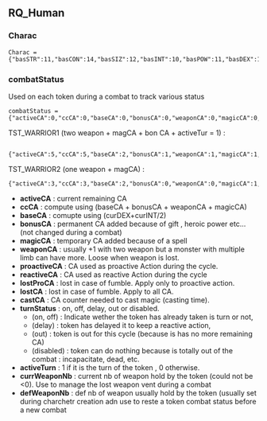 ## RQ_Human

### Charac
```
Charac = {"basSTR":11,"basCON":14,"basSIZ":12,"basINT":10,"basPOW":11,"basDEX":15,"basCHA":9,"tmpSTR":11,"tmpCON":14,"tmpSIZ":12,"tmpINT":10,"tmpPOW":11,"tmpDEX":15,"tmpCHA":9}
```
### combatStatus
Used on each token during a combat to track various status

```
combatStatus = {"activeCA":0,"ccCA":0,"baseCA":0,"bonusCA":0,"weaponCA":0,"magicCA":0,"proactiveCA":0,"reactiveCA":0,"lostProCA":0,"lostCA":0,"castCA":0,"turnStatus":"disabled","activeTurn":0}
```

TST_WARRIOR1 (two weapon + magCA + bon CA + activeTur = 1) : 
```
 {"activeCA":5,"ccCA":5,"baseCA":2,"bonusCA":1,"weaponCA":1,"magicCA":1,"proactiveCA":0,"reactiveCA":0,"lostProCA":0,"lostCA":0,"castCA":0,"turnStatus":"on","activeTurn":1}
```
TST_WARRIOR2 (one weapon + magCA) :
```
{"activeCA":3,"ccCA":3,"baseCA":2,"bonusCA":0,"weaponCA":0,"magicCA":1,"proactiveCA":0,"reactiveCA":0,"lostProCA":0,"lostCA":0,"castCA":0,"turnStatus":"on","activeTurn":0}
```

* **activeCA** : current remaining CA
* **ccCA** : compute using (baseCA + bonusCA + weaponCA + magicCA)
* **baseCA** : comupte using (curDEX+curINT/2)
* **bonusCA** : permanent CA added because of gift , heroic power etc... (not changed during a combat)
* **magicCA** : temporary CA added because of a spell
* **weaponCA** : usually +1 with two weapon but a monster with multiple limb can have more. Loose when weapon is lost.
* **proactiveCA** : CA used as proactive Action during the cycle.  
* **reactiveCA** : CA used as reactive Action during the cycle
* **lostProCA** : lost in case of fumble. Apply only to proactive action.
* **lostCA** : lost in case of fumble. Apply to all CA.
* **castCA** : CA counter needed to cast magic (casting time).
* **turnStatus** : on, off, delay, out or disabled. 
  * (on, off) : Indicate wether the token has already taken is turn or not, 
  * (delay) : token has delayed it to keep a reactive action, 
  * (out) : token is out for this cycle (because is has no more remaining CA)
  * (disabled) : token can do nothing because is totally out of the combat : incapacitate, dead, etc.
* **activeTurn** : 1 if it is the turn of the token , 0 otherwise.
* **currWeaponNb** : current nb of weapon hold by the token (could not be <0). Use to manage the lost weapon vent during a combat
* **defWeaponNb** : def nb of weapon usually hold by the token (usually set during charchetr creation adn use to reste a token combat status before a new combat






